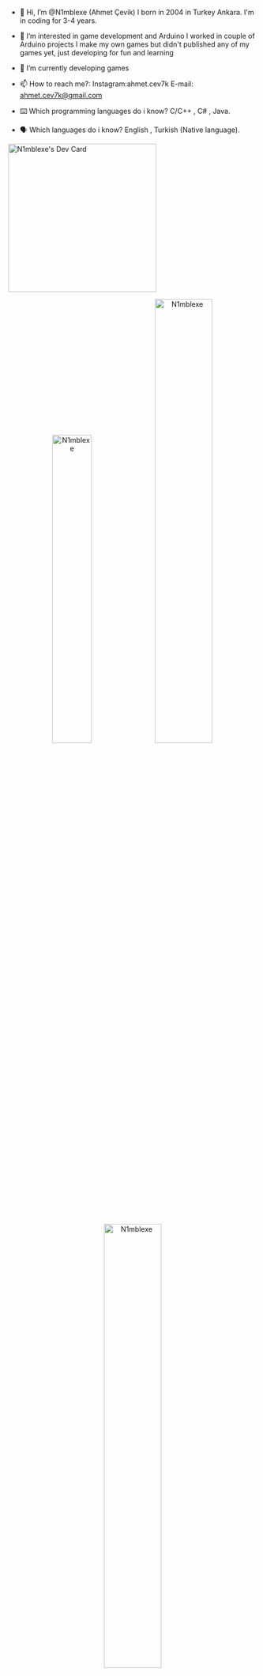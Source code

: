 - 👋 Hi, I’m @N1mblexe (Ahmet Çevik)
     I born in 2004 in Turkey Ankara. I'm in coding for 3-4 years.

- 👀 I’m interested in game development and Arduino
     I worked in couple of Arduino projects 
     I make my own games but didn't published any of my games yet, 
     just developing for fun and learning

- 🌱 I’m currently developing games

- 📫 How to reach me?:
     Instagram:ahmet.cev7k
     E-mail: ahmet.cev7k@gmail.com

- ⌨️ Which programming languages do i know?
     C/C++ , C# , Java.

- 🗣️ Which languages do i know?
     English , Turkish (Native language).
     
     
<a href="https://app.daily.dev/N1mblexe"><img src="" width="300" alt="N1mblexe's Dev Card"/></a>

<p align="center">
<img width="40%" src="https://github-readme-stats.vercel.app/api/top-langs?username=N1mblexe&show_icons=true&theme=dracula&title_color=ff8000&text_color=ffffff&bg_color=6a6a6a&locale=en&layout=compact&hide_border=true" alt="N1mblexe" /> 
<img width="48%" src="https://github-readme-stats.vercel.app/api?username=N1mblexe&show_icons=true&theme=dracula&title_color=ff8000&text_color=ffffff&bg_color=6a6a6a&locale=en&hide_border=true" alt="N1mblexe" />
<img width="48%" src="https://github-readme-streak-stats.herokuapp.com/?user=N1mblexe&theme=highcontrast&hide_border=true" alt="N1mblexe" />
</p>
